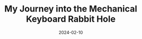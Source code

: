 ---
title: "My Journey into the Mechanical Keyboard Rabbit Hole"
date: 2024-02-10
tags: ["keyboards", "hardware", "setup"]
---